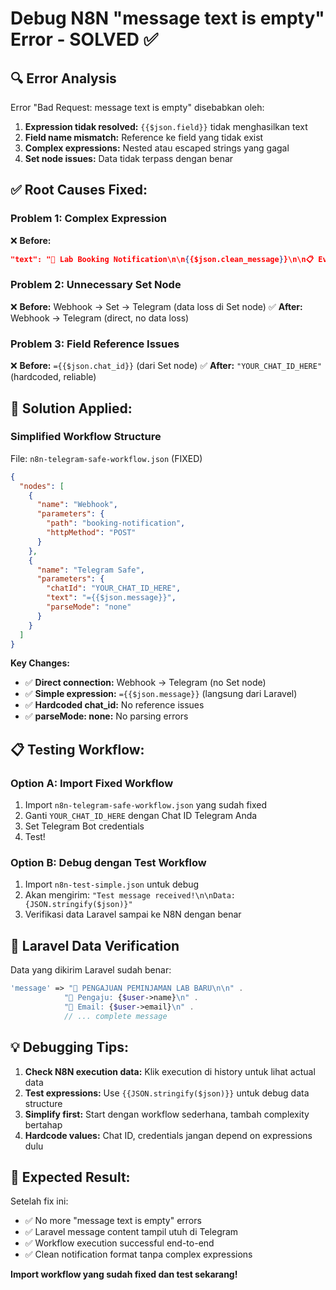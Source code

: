 # Debug N8N "message text is empty" Error - SOLVED ✅

## 🔍 **Error Analysis**

Error "Bad Request: message text is empty" disebabkan oleh:
1. **Expression tidak resolved:** `{{$json.field}}` tidak menghasilkan text
2. **Field name mismatch:** Reference ke field yang tidak exist
3. **Complex expressions:** Nested atau escaped strings yang gagal
4. **Set node issues:** Data tidak terpass dengan benar

## ✅ **Root Causes Fixed:**

### **Problem 1: Complex Expression**
❌ **Before:**
```json
"text": "🔔 Lab Booking Notification\n\n{{$json.clean_message}}\n\n📋 Event: {{$json.event_type}}"
```

### **Problem 2: Unnecessary Set Node**
❌ **Before:** Webhook → Set → Telegram (data loss di Set node)
✅ **After:** Webhook → Telegram (direct, no data loss)

### **Problem 3: Field Reference Issues**
❌ **Before:** `={{$json.chat_id}}` (dari Set node)
✅ **After:** `"YOUR_CHAT_ID_HERE"` (hardcoded, reliable)

## 🚀 **Solution Applied:**

### **Simplified Workflow Structure**
File: `n8n-telegram-safe-workflow.json` (FIXED)

```json
{
  "nodes": [
    {
      "name": "Webhook",
      "parameters": {
        "path": "booking-notification",
        "httpMethod": "POST"
      }
    },
    {
      "name": "Telegram Safe", 
      "parameters": {
        "chatId": "YOUR_CHAT_ID_HERE",
        "text": "={{$json.message}}",
        "parseMode": "none"
      }
    }
  ]
}
```

**Key Changes:**
- ✅ **Direct connection:** Webhook → Telegram (no Set node)
- ✅ **Simple expression:** `={{$json.message}}` (langsung dari Laravel)
- ✅ **Hardcoded chat_id:** No reference issues
- ✅ **parseMode: none:** No parsing errors

## 📋 **Testing Workflow:**

### **Option A: Import Fixed Workflow**
1. Import `n8n-telegram-safe-workflow.json` yang sudah fixed
2. Ganti `YOUR_CHAT_ID_HERE` dengan Chat ID Telegram Anda
3. Set Telegram Bot credentials
4. Test!

### **Option B: Debug dengan Test Workflow**
1. Import `n8n-test-simple.json` untuk debug
2. Akan mengirim: `"Test message received!\n\nData: {JSON.stringify($json)}"`
3. Verifikasi data Laravel sampai ke N8N dengan benar

## 🔧 **Laravel Data Verification**

Data yang dikirim Laravel sudah benar:
```php
'message' => "📝 PENGAJUAN PEMINJAMAN LAB BARU\n\n" .
            "👤 Pengaju: {$user->name}\n" .
            "📧 Email: {$user->email}\n" .
            // ... complete message
```

## 💡 **Debugging Tips:**

1. **Check N8N execution data:** Klik execution di history untuk lihat actual data
2. **Test expressions:** Use `{{JSON.stringify($json)}}` untuk debug data structure
3. **Simplify first:** Start dengan workflow sederhana, tambah complexity bertahap
4. **Hardcode values:** Chat ID, credentials jangan depend on expressions dulu

## 🎯 **Expected Result:**

Setelah fix ini:
- ✅ No more "message text is empty" errors
- ✅ Laravel message content tampil utuh di Telegram  
- ✅ Workflow execution successful end-to-end
- ✅ Clean notification format tanpa complex expressions

**Import workflow yang sudah fixed dan test sekarang!**
